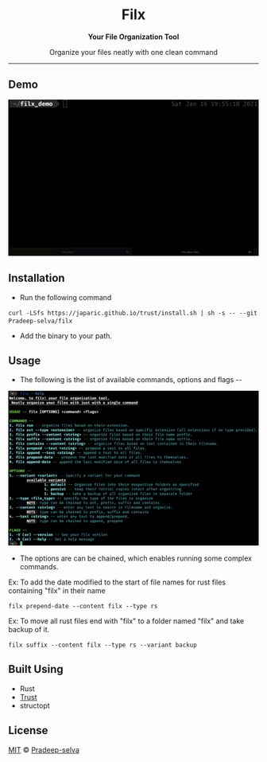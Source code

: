<h1 align="center">Filx</h1>
<div align="center">
  <strong>Your File Organization Tool</strong>
  <p>Organize your files neatly with one clean command</p>
</div>

---

## Demo

<div align="center">
    <img src="./asset/filx_demo.gif" alt="demo" width="800"/>
</div>

## Installation

- Run the following command

```
curl -LSfs https://japaric.github.io/trust/install.sh | sh -s -- --git Pradeep-selva/filx
```

- Add the binary to your path.

## Usage

- The following is the list of available commands, options and flags --

<div align="center">
    <img src="./asset/help.png" alt="demo" width="800"/>
</div>

- The options are can be chained, which enables running some complex commands.

Ex: To add the date modified to the start of file names for rust files containing "filx" in their name

```
filx prepend-date --content filx --type rs
```

Ex: To move all rust files end with "filx" to a folder named "filx" and take backup of it.

```
filx suffix --content filx --type rs --variant backup
```

## Built Using

- Rust
- [Trust](https://github.com/japaric/trust)
- structopt

## License

[MIT](LICENSE) © [Pradeep-selva](https://github.com/Pradeep-selva)
